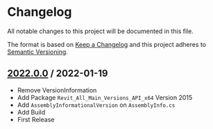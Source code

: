 # Changelog
All notable changes to this project will be documented in this file.

The format is based on [Keep a Changelog](http://keepachangelog.com/en/1.0.0/)
and this project adheres to [Semantic Versioning](http://semver.org/spec/v2.0.0.html).

## [2022.0.0] / 2022-01-19
- Remove VersionInformation
- Add Package `Revit_All_Main_Versions_API_x64` Version 2015
- Add `AssemblyInformationalVersion` on `AssemblyInfo.cs`
- Add Build
- First Release

[vNext]: ../../compare/1.0.0...HEAD
[2022.0.0]: ../../compare/2022.0.0